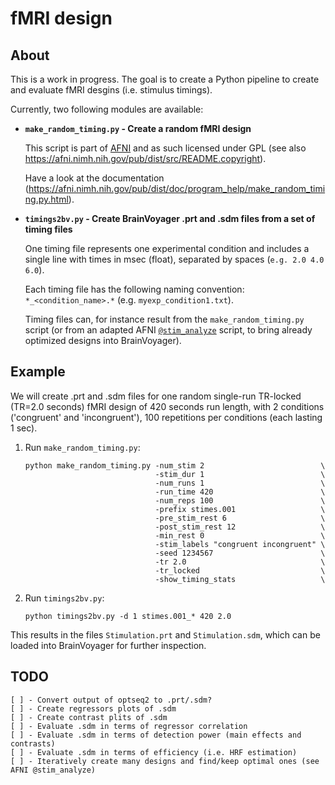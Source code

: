 # fMRI design

## About

This is a work in progress. The goal is to create a Python pipeline to create and evaluate fMRI desgins (i.e. stimulus timings).

Currently, two following modules are available:

* **`make_random_timing.py` - Create a random fMRI design**

  This script is part of [AFNI](https://afni.nimh.nih.gov/afni/) and as such licensed under GPL (see also https://afni.nimh.nih.gov/pub/dist/src/README.copyright).
  
  Have a look at the documentation (https://afni.nimh.nih.gov/pub/dist/doc/program_help/make_random_timing.py.html).

* **`timings2bv.py` - Create BrainVoyager .prt and .sdm files from a set of timing files**

  One timing file represents one experimental condition and includes a single
  line with times in msec (float), separated by spaces (`e.g. 2.0 4.0 6.0`).
  
  Each timing file has the following naming convention: `*_<condition_name>.*` (e.g. `myexp_condition1.txt`).
  
  Timing files can, for instance result from the `make_random_timing.py` script (or from an adapted AFNI [`@stim_analyze`](https://afni.nimh.nih.gov/pub/dist/edu/data/CD.expanded/AFNI_data6/ht03/@stim_analyze) script, to bring already optimized designs into BrainVoyager).

## Example

We will create .prt and .sdm files for one random single-run TR-locked (TR=2.0 seconds) fMRI design of 420 seconds run length, with 2 conditions ('congruent' and 'incongruent'), 100 repetitions per conditions (each lasting 1 sec).

1. Run `make_random_timing.py`:

    ```
    python make_random_timing.py -num_stim 2                          \
                                 -stim_dur 1                          \
                                 -num_runs 1                          \
                                 -run_time 420                        \
                                 -num_reps 100                        \
                                 -prefix stimes.001                   \
                                 -pre_stim_rest 6                     \
                                 -post_stim_rest 12                   \
                                 -min_rest 0                          \
                                 -stim_labels "congruent incongruent" \
                                 -seed 1234567                        \
                                 -tr 2.0                              \
                                 -tr_locked                           \
                                 -show_timing_stats                   \
    ```
    
2. Run `timings2bv.py`:

    ```
    python timings2bv.py -d 1 stimes.001_* 420 2.0 
    ```
    
This results in the files `Stimulation.prt` and `Stimulation.sdm`, which can be loaded into BrainVoyager for further inspection.

## TODO
```
[ ] - Convert output of optseq2 to .prt/.sdm?
[ ] - Create regressors plots of .sdm
[ ] - Create contrast plits of .sdm
[ ] - Evaluate .sdm in terms of regressor correlation
[ ] - Evaluate .sdm in terms of detection power (main effects and contrasts)
[ ] - Evaluate .sdm in terms of efficiency (i.e. HRF estimation)
[ ] - Iteratively create many designs and find/keep optimal ones (see AFNI @stim_analyze)
```
